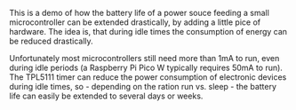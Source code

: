 This is a demo of how the battery life of a power souce feeding a small  microcontroller can be extended drastically, by adding a little pice of hardware.
The idea is, that during idle times the consumption of energy can be reduced drastically. 

Unfortunately most microcontrollers still need more than 1mA to run, even during idle periods (a Raspberry Pi Pico W typically requires 50mA to run).  
The TPL5111 timer can reduce the power consumption of electronic devices during idle times, so - depending on the ration run vs. sleep - 
the battery life can easily be extended to several days or weeks. 

